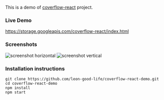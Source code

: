 This is a demo of [coverflow-react](https://github.com/leon-good-life/coverflow-react) project.

### Live Demo
https://storage.googleapis.com/coverflow-react/index.html

### Screenshots
![screenshot horizontal](https://storage.googleapis.com/coverflow-react/screenshot_horizontal.gif)
![screenshot vertical](https://storage.googleapis.com/coverflow-react/screenshot_vertical.gif)

### Installation instructions


    git clone https://github.com/leon-good-life/coverflow-react-demo.git
    cd coverflow-react-demo
    npm install
    npm start
    
    
